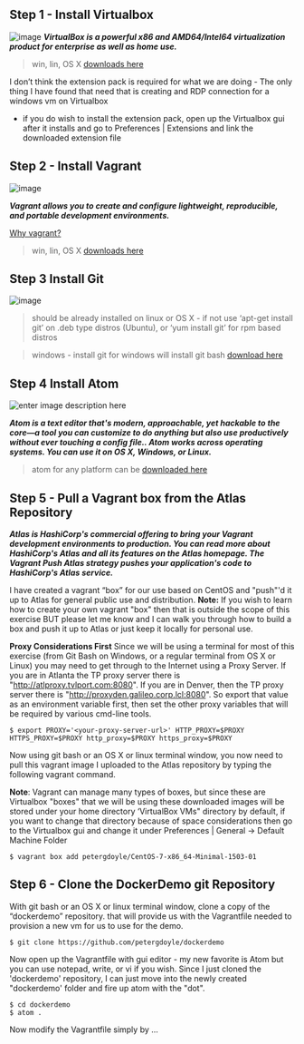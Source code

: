 
Step 1 - Install Virtualbox
---
![image](https://www.virtualbox.org/graphics/vbox_logo2_gradient.png)
***VirtualBox is a powerful x86 and AMD64/Intel64 virtualization product for enterprise as well as home use.***

>win, lin, OS X [downloads here](https://www.virtualbox.org)

I don’t think the extension pack is required for what we are doing - The only thing I have found that need that is creating and RDP connection for a windows vm on Virtualbox

* if you do wish to install the extension pack, open up the Virtualbox gui after it installs and go to Preferences | Extensions and link the downloaded extension file

Step 2 - Install Vagrant
---

![image](https://upload.wikimedia.org/wikipedia/commons/thumb/8/87/Vagrant.png/300px-Vagrant.png)

***Vagrant allows you to create and configure lightweight, reproducible, and portable development environments.***

[Why vagrant?](https://docs.vagrantup.com/v2/why-vagrant/index.html)

>win, lin, OS X [downloads here](https://www.vagrantup.com)

Step 3 Install Git
---
![image](https://git-for-windows.github.io/img/git_logo.png)

>should be already installed on linux or OS X - if not use ‘apt-get install git’ on .deb type distros (Ubuntu), or ‘yum install git’ for rpm based distros

>windows - install git for windows will install git bash [download here](https://git-for-windows.github.io)


Step 4 Install Atom
---
![enter image description here](http://4.bp.blogspot.com/-V3vQXRn-OXs/VY_JH119nNI/AAAAAAAAXPE/XxjFVT8skck/s200/atom-icon.png "image")

***Atom is a text editor that's modern, approachable, yet hackable to the core—a tool you can customize to do anything but also use productively without ever touching a config file.. Atom works across operating systems. You can use it on OS X, Windows, or Linux.***

>atom for any platform can be [downloaded here](https://atom.io)



Step 5 - Pull a Vagrant box from the Atlas Repository
---
***Atlas is HashiCorp's commercial offering to bring your Vagrant development environments to production. You can read more about HashiCorp's Atlas and all its features on the Atlas homepage. The Vagrant Push Atlas strategy pushes your application's code to HashiCorp's Atlas service.***

I have created a vagrant “box” for our use based on CentOS and "push"'d it up to Atlas for general public use and distribution.
**Note:** If you wish to learn how to create your own vagrant "box" then that is outside the scope of this exercise BUT please let me know and I can walk you through how to build a box and push it up to Atlas or just keep it locally for personal use.

**Proxy Considerations First**
Since we will be using a terminal for most of this exercise (from Git Bash on Windows, or a regular terminal from OS X or Linux) you may need to get through to the Internet using a Proxy Server.  If you are in Atlanta the TP proxy server there is "http://atlproxy.tvlport.com:8080".  If you are in Denver, then the TP proxy server there is "http://proxyden.galileo.corp.lcl:8080". So export that value as an environment variable first, then set the other proxy variables that will be required by various cmd-line tools.

	$ export PROXY='<your-proxy-server-url>' HTTP_PROXY=$PROXY HTTPS_PROXY=$PROXY http_proxy=$PROXY https_proxy=$PROXY


Now using git bash or an OS X or linux terminal window, you now need to pull this vagrant image I uploaded to the Atlas repository by typing the following vagrant command.

**Note**: Vagrant can manage many types of boxes, but since these are Virtualbox "boxes" that we will be using these downloaded images will be stored under your home directory  ‘VirtualBox VMs" directory by default,  if you want to change that directory because of space considerations then go to the Virtualbox gui and change it under Preferences | General -> Default Machine Folder


	$ vagrant box add petergdoyle/CentOS-7-x86_64-Minimal-1503-01  


Step 6 - Clone the DockerDemo git Repository
--

With git bash or an OS X or linux terminal window, clone a copy of the “dockerdemo” repository. that will provide us with the Vagrantfile needed to provision a new vm for us to use for the demo.

	$ git clone https://github.com/petergdoyle/dockerdemo

Now open up the Vagrantfile with gui editor - my new favorite is Atom but you can use notepad, write, or vi if you wish.  Since I just cloned the 'dockerdemo' repository,  I can just move into the newly created "dockerdemo' folder and fire up atom with the "dot".

	$ cd dockerdemo
	$ atom .

Now modify the Vagrantfile simply by ...
